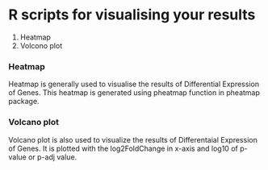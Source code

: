 # R scripts for visualising your results

1. Heatmap
2. Volcono plot

### Heatmap
Heatmap is generally used to visualise the results of Differential Expression of Genes. This heatmap is generated using pheatmap function in pheatmap package. 

### Volcano plot
Volcano plot is also used to visualize the results of Differentaial Expression of Genes. It is plotted with the log2FoldChange in x-axis and log10 of p-value or p-adj value.

